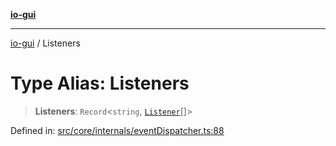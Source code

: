 [**io-gui**](../README.md)

***

[io-gui](../README.md) / Listeners

# Type Alias: Listeners

> **Listeners**: `Record`\<`string`, [`Listener`](Listener.md)[]\>

Defined in: [src/core/internals/eventDispatcher.ts:88](https://github.com/io-gui/io/blob/main/src/core/internals/eventDispatcher.ts#L88)

